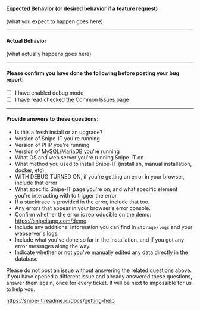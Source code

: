 #### Expected Behavior (or desired behavior if a feature request)

(what you expect to happen goes here)

-----

#### Actual Behavior

(what actually happens goes here)

-----

#### Please confirm you have done the following before posting your bug report:

- [ ] I have enabled debug mode
- [ ] I have read [checked the Common Issues page](https://snipe-it.readme.io/docs/common-issues)

-----
#### Provide answers to these questions:

- Is this a fresh install or an upgrade?
- Version of Snipe-IT you're running
- Version of PHP you're running
- Version of MySQL/MariaDB you're running
- What OS and web server you're running Snipe-IT on
- What method you used to install Snipe-IT (install.sh, manual installation, docker, etc)
- WITH DEBUG TURNED ON, if you're getting an error in your browser, include that error
- What specific Snipe-IT page you're on, and what specific element you're interacting with to trigger the error
- If a stacktrace is provided in the error, include that too.
- Any errors that appear in your browser's error console.
- Confirm whether the error is reproducible on the demo: https://snipeitapp.com/demo.
- Include any additional information you can find in `storage/logs` and your webserver's logs.
- Include what you've done so far in the installation, and if you got any error messages along the way.
- Indicate whether or not you've manually edited any data directly in the database

Please do not post an issue without answering the related questions above. If you have opened a different issue and already answered these questions, answer them again, once for every ticket. It will be next to impossible for us to help you.

https://snipe-it.readme.io/docs/getting-help
